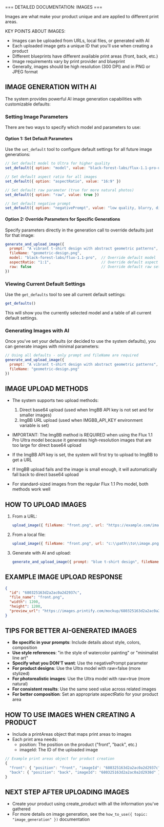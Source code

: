 === DETAILED DOCUMENTATION: IMAGES ===

Images are what make your product unique and are applied to different print areas.

KEY POINTS ABOUT IMAGES:
- Images can be uploaded from URLs, local files, or generated with AI
- Each uploaded image gets a unique ID that you'll use when creating a product
- Different blueprints have different available print areas (front, back, etc.)
- Image requirements vary by print provider and blueprint
- Generally, images should be high resolution (300 DPI) and in PNG or JPEG format

## IMAGE GENERATION WITH AI

The system provides powerful AI image generation capabilities with customizable defaults:

### Setting Image Parameters

There are two ways to specify which model and parameters to use:

#### Option 1: Set Default Parameters
Use the `set_default` tool to configure default settings for all future image generations:

```javascript
// Set default model to Ultra for higher quality
set_default({ option: "model", value: "black-forest-labs/flux-1.1-pro-ultra" })

// Set default aspect ratio for all images
set_default({ option: "aspectRatio", value: "16:9" })

// Set default raw parameter (true for more natural photos)
set_default({ option: "raw", value: true })

// Set default negative prompt
set_default({ option: "negativePrompt", value: "low quality, blurry, distorted" })
```

#### Option 2: Override Parameters for Specific Generations
Specify parameters directly in the generation call to override defaults just for that image:

```javascript
generate_and_upload_image({
  prompt: "A vibrant t-shirt design with abstract geometric patterns",
  fileName: "geometric-design.png",
  model: "black-forest-labs/flux-1.1-pro",  // Override default model
  aspectRatio: "1:1",                       // Override default aspect ratio
  raw: false                                // Override default raw setting
})
```

### Viewing Current Default Settings
Use the `get_defaults` tool to see all current default settings:

```javascript
get_defaults()
```

This will show you the currently selected model and a table of all current default settings.

### Generating Images with AI
Once you've set your defaults (or decided to use the system defaults), you can generate images with minimal parameters:

```javascript
// Using all defaults - only prompt and fileName are required
generate_and_upload_image({
  prompt: "A vibrant t-shirt design with abstract geometric patterns",
  fileName: "geometric-design.png"
})
```

## IMAGE UPLOAD METHODS

- The system supports two upload methods:
  1. Direct base64 upload (used when ImgBB API key is not set and for smaller images)
  2. ImgBB URL upload (used when IMGBB_API_KEY environment variable is set)

- IMPORTANT: The ImgBB method is REQUIRED when using the Flux 1.1 Pro Ultra model
  because it generates high-resolution images that are too large for direct base64 upload

- If the ImgBB API key is set, the system will first try to upload to ImgBB to get a URL
- If ImgBB upload fails and the image is small enough, it will automatically fall back to direct base64 upload
- For standard-sized images from the regular Flux 1.1 Pro model, both methods work well

## HOW TO UPLOAD IMAGES

1. From a URL:
   ```javascript
   upload_image({ fileName: "front.png", url: "https://example.com/image.png" })
   ```

2. From a local file:
   ```javascript
   upload_image({ fileName: "front.png", url: "c:\\path\\to\\image.png" })
   ```

3. Generate with AI and upload:
   ```javascript
   generate_and_upload_image({ prompt: "blue t-shirt design", fileName: "front.png" })
   ```

## EXAMPLE IMAGE UPLOAD RESPONSE

```json
{
  "id": "680325163d2a2ac0a2d2937c",
  "file_name": "front.png",
  "width": 1200,
  "height": 1200,
  "preview_url": "https://images.printify.com/mockup/680325163d2a2ac0a2d2937c/12.png"
}
```

## TIPS FOR BETTER AI-GENERATED IMAGES

- **Be specific in your prompts**: Include details about style, colors, composition
- **Use style references**: "in the style of watercolor painting" or "minimalist line art"
- **Specify what you DON'T want**: Use the negativePrompt parameter
- **For product designs**: Use the Ultra model with raw=false (more stylized)
- **For photorealistic images**: Use the Ultra model with raw=true (more natural)
- **For consistent results**: Use the same seed value across related images
- **For better composition**: Set an appropriate aspectRatio for your product area

## HOW TO USE IMAGES WHEN CREATING A PRODUCT

- Include a printAreas object that maps print areas to images
- Each print area needs:
  * position: The position on the product ("front", "back", etc.)
  * imageId: The ID of the uploaded image

```javascript
// Example print areas object for product creation
{
  "front": { "position": "front", "imageId": "680325163d2a2ac0a2d2937c" },
  "back": { "position": "back", "imageId": "680325163d2a2ac0a2d2938d" }
}
```

## NEXT STEP AFTER UPLOADING IMAGES

- Create your product using create_product with all the information you've gathered
- For more details on image generation, see the `how_to_use({ topic: "image_generation" })` documentation
